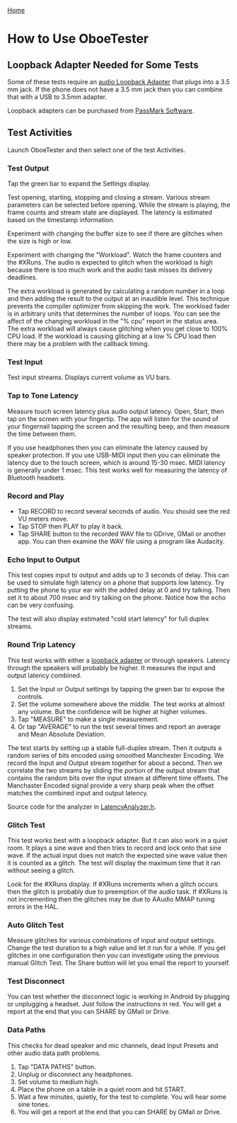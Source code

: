 [Home](README.md)

# How to Use OboeTester

## Loopback Adapter Needed for Some Tests

Some of these tests require an [audio Loopback Adapter](https://source.android.com/devices/audio/latency/loopback) that plugs into a 3.5 mm jack.
If the phone does not have a 3.5 mm jack then you can combine that with a USB to 3.5mm adapter.

Loopback adapters can be purchased from [PassMark Software](https://www.passmark.com/products/audio-loopback-plug/). 

## Test Activities

Launch OboeTester and then select one of the test Activities.

### Test Output

Tap the green bar to expand the Settings display.

Test opening, starting, stopping and closing a stream.
Various stream parameters can be selected before opening.
While the stream is playing, the frame counts and stream state are displayed.
The latency is estimated based on the timestamp information.

Experiment with changing the buffer size to see if there are glitches when the size is high or low.

Experiment with changing the "Workload".
Watch the frame counters and the #XRuns.
The audio is expected to glitch when the workload is high because there is too much work
and the audio task misses its delivery deadlines.

The extra workload is generated by calculating a random number in a loop and then adding the result to the output at an inaudible level. This technique prevents the compiler optimizer from skipping the work. The workload fader is in arbitrary units that determines the number of loops.
You can see the affect of the changing workload in the "% cpu" report in the status area.
The extra workload will always cause glitching when you get close to 100% CPU load.
If the workload is causing glitching at a low % CPU load then there may be a problem with the callback timing.

### Test Input

Test input streams. Displays current volume as VU bars.

### Tap to Tone Latency

Measure touch screen latency plus audio output latency.
Open, Start, then tap on the screen with your fingertip.
The app will listen for the sound of your fingernail tapping the screen
and the resulting beep, and then measure the time between them.

If you use headphones then you can eliminate the latency caused by speaker protection.
If you use USB-MIDI input then you can eliminate the latency due to the touch screen, which is around 15-30 msec.
MIDI latency is generally under 1 msec.
This test works well for measuring the latency of Bluetooth headsets.

### Record and Play

* Tap RECORD to record several seconds of audio. You should see the red VU meters move.
* Tap STOP then PLAY to play it back.
* Tap SHARE button to the recorded WAV file to GDrive, GMail or another app.
You can then examine the WAV file using a program like Audacity.

### Echo Input to Output

This test copies input to output and adds up to 3 seconds of delay.
This can be used to simulate high latency on a phone that supports low latency.
Try putting the phone to your ear with the added delay at 0 and try talking.
Then set it to about 700 msec and try talking on the phone. Notice how the echo can be very confusing.

The test will also display estimated "cold start latency" for full duplex streams.

### Round Trip Latency

This test works with either a [loopback adapter](https://source.android.com/devices/audio/latency/loopback) or through speakers.
Latency through the speakers will probably be higher.
It measures the input and output latency combined.

1. Set the Input or Output settings by tapping the green bar to expose the controls.
2. Set the volume somewhere above the middle. The test works at almost any volume. But the confidence will be higher at higher volumes.
3. Tap "MEASURE" to make a single measurement.
4. Or tap "AVERAGE" to run the test several times and report an average and Mean Absolute Deviation.

The test starts by setting up a stable full-duplex stream.
Then it outputs a random series of bits encoded using smoothed Manchester Encoding.
We record the Input and Output stream together for about a second.
Then we correlate the two streams by sliding the portion of the output stream that contains the random bits over the input stream at different time offsets.
The Manchaster Encoded signal provide a very sharp peak when the offset matches the combined input and output latency.

Source code for the analyzer in [LatencyAnalyzer.h](https://github.com/google/oboe/blob/master/apps/OboeTester/app/src/main/cpp/analyzer/LatencyAnalyzer.h).

### Glitch Test

This test works best with a loopback adapter. But it can also work in a quiet room.
It plays a sine wave and then tries to record and lock onto that sine wave.
If the actual input does not match the expected sine wave value then it is counted as a glitch.
The test will display the maximum time that it ran without seeing a glitch.

Look for the #XRuns display.
If #XRuns increments when a glitch occurs then the glitch is probably due to preemption of the audio task.
If #XRuns is not incrementing then the glitches may be due to AAudio MMAP tuning errors in the HAL.

### Auto Glitch Test

Measure glitches for various combinations of input and output settings.
Change the test duration to a high value and let it run for a while.
If you get glitches in one configuration then you can investigate using the previous manual Glitch Test.
The Share button will let you email the report to yourself.

### Test Disconnect

You can test whether the disconnect logic is working in Android by plugging or unplugging a headset.
Just follow the instructions in red. You will get a report at the end that you can SHARE by GMail or Drive.

### Data Paths

This checks for dead speaker and mic channels, dead Input Presets and other audio data path problems.

1. Tap "DATA PATHS" button.
1. Unplug or disconnect any headphones.
1. Set volume to medium high.
1. Place the phone on a table in a quiet room and hit START.
1. Wait a few minutes, quietly, for the test to complete. You will hear some sine tones.
1. You will get a report at the end that you can SHARE by GMail or Drive.
